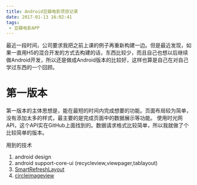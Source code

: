 ```yaml
---
title: Android豆瓣电影项目记录
date: 2017-01-13 16:02:41
tags:
 - 豆瓣电影APP
---
```


最近一段时间，公司要求我把之前上课的例子再重新构建一边。但是最近发现，如果一直用H5的混合开发的方式去构建的话，东西比较少，而且自己也想以后继续做Android开发，所以还是做成Android版本的比较好，这样也算是自己在对自己学过东西的一个回顾。
<!--more-->
# 第一版本
第一版本的主体思想是，能在最短的时间内完成想要的功能。页面布局较为简单，没有添加太多的样式，最主要的是完成页面中的数据展示等功能。
使用时光网API，这个API实在GitHub上面找到的。数据请求格式比较简单，所以我就做了个比较简单的版本。

用到的技术
1. android design 
2. android support-core-ui (recycleview,viewpager,tablayout)
3. <a href="https://github.com/scwang90/SmartRefreshLayout">SmartRefreshLayout</a>
4. <a href="https://github.com/hdodenhof/CircleImageView">circleimageview</a>
